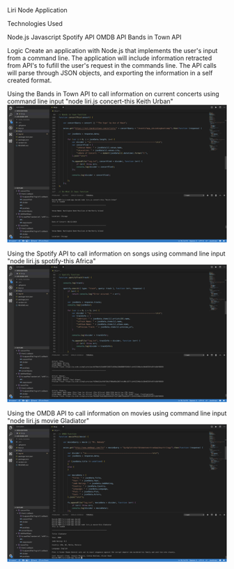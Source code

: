 Liri Node Application

Technologies Used

Node.js
Javascript
Spotify API
OMDB API
Bands in Town API

Logic
Create an application with Node.js that implements the user's input from a command line.
The application will include information retracted from API's to fufill the user's request in the commands line.
The API calls will parse through JSON objects, and exporting the information in a self created format.

Using the Bands in Town API to call information on current concerts using command line input "node liri.js concert-this Keith Urban"
<img src= "Images/concert-this.png">


Using the Spotify API to call information on songs using command line input "node liri.js spotify-this Africa"
<img src= "Images/spotify-this-song.png">


Using the OMDB API to call information on movies using command line input "node liri.js movie Gladiator"
<img src= "Images/movie-this.png">
